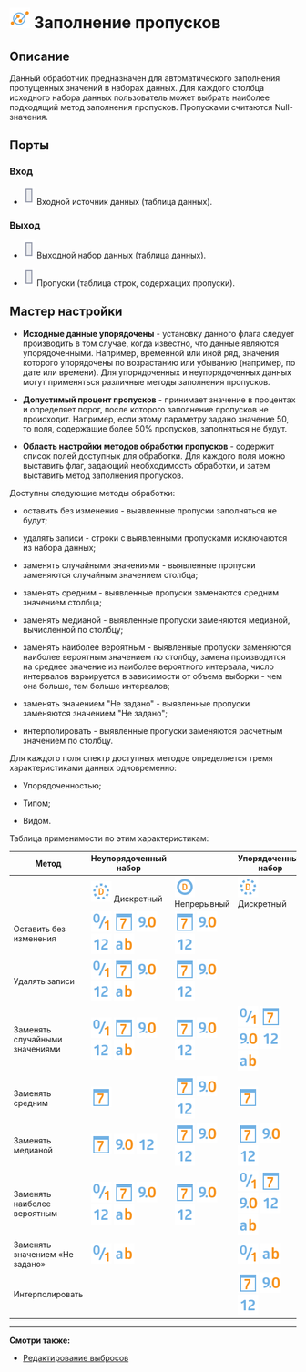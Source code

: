# ![ ](../../media/app/icons/component-18/component-default-33.svg) Заполнение пропусков

## Описание

Данный обработчик предназначен для автоматического заполнения пропущенных значений в наборах данных.
Для каждого столбца исходного набора данных пользователь может выбрать наиболее подходящий метод заполнения пропусков. Пропусками считаются Null-значения.

## Порты

### Вход

* ![](../../media/app/icons/ports/table-inactive.svg) Входной источник данных (таблица данных). 

### Выход

* ![](../../media/app/icons/ports/table-inactive.svg) Выходной набор данных (таблица данных). 

* ![](../../media/app/icons/ports/table-inactive.svg) Пропуски (таблица строк, содержащих пропуски). 

## Мастер настройки

* **Исходные данные упорядочены** - установку данного флага следует производить в том случае, когда известно, что данные являются упорядоченными. Например, временной или иной ряд, значения которого упорядочены по возрастанию или убыванию (например, по дате или времени). Для упорядоченных и неупорядоченных данных могут применяться различные методы заполнения пропусков.

* **Допустимый процент пропусков** - принимает значение в процентах и определяет порог, после которого заполнение пропусков не происходит. Например, если этому параметру задано значение 50, то поля, содержащие более 50% пропусков, заполняться не будут.

* **Область настройки методов обработки пропусков** - содержит список полей доступных для обработки. Для каждого поля можно выставить флаг, задающий необходимость обработки, и затем выставить метод заполнения пропусков.

Доступны следующие методы обработки:

* оставить без изменения - выявленные пропуски заполняться не будут;

* удалять записи - строки с выявленными пропусками исключаются из набора данных;

* заменять случайными значениями - выявленные пропуски заменяются случайным значением столбца;

* заменять средним - выявленные пропуски заменяются средним значением столбца;

* заменять медианой - выявленные пропуски заменяются медианой, вычисленной по столбцу;

* заменять наиболее вероятным - выявленные пропуски заменяются наиболее вероятным значением по столбцу, замена производится на среднее значение из наиболее вероятного интервала, число интервалов варьируется в зависимости от объема выборки - чем она больше, тем больше интервалов;

* заменять значением "Не задано" - выявленные пропуски заменяются значением "Не задано";

* интерполировать - выявленные пропуски заменяются расчетным значением по столбцу.

Для каждого поля спектр доступных методов определяется тремя характеристиками данных одновременно:

* Упорядоченностью;

* Типом;

* Видом.

Таблица применимости по этим характеристикам:

 | Метод | Неупорядоченный набор | | Упорядоченный набор | |
 | ---- | ---- | --- | --- | --- |
 | |![](../../media/app/icons/datatype-18/datatype-default-09.svg) Дискретный | ![](../../media/app/icons/datatype-18/datatype-default-08.svg) Непрерывный | ![](../../media/app/icons/datatype-18/datatype-default-09.svg) Дискретный | ![](../../media/app/icons/datatype-18/datatype-default-08.svg) Непрерывный |
 | Оставить без изменения | ![](../../media/app/icons/datatype-18/datatype-default-04.svg) ![](../../media/app/icons/datatype-18/datatype-default-05.svg) ![](../../media/app/icons/datatype-18/datatype-default-03.svg) ![](../../media/app/icons/datatype-18/datatype-default-02.svg) ![](../../media/app/icons/datatype-18/datatype-default-01.svg) | ![](../../media/app/icons/datatype-18/datatype-default-05.svg) ![](../../media/app/icons/datatype-18/datatype-default-03.svg) ![](../../media/app/icons/datatype-18/datatype-default-02.svg) | | |
 | Удалять записи | ![](../../media/app/icons/datatype-18/datatype-default-04.svg) ![](../../media/app/icons/datatype-18/datatype-default-05.svg) ![](../../media/app/icons/datatype-18/datatype-default-03.svg) ![](../../media/app/icons/datatype-18/datatype-default-02.svg) ![](../../media/app/icons/datatype-18/datatype-default-01.svg) | ![](../../media/app/icons/datatype-18/datatype-default-05.svg) ![](../../media/app/icons/datatype-18/datatype-default-03.svg) ![](../../media/app/icons/datatype-18/datatype-default-02.svg) | | |
 | Заменять случайными значениями | ![](../../media/app/icons/datatype-18/datatype-default-04.svg) ![](../../media/app/icons/datatype-18/datatype-default-05.svg) ![](../../media/app/icons/datatype-18/datatype-default-03.svg) ![](../../media/app/icons/datatype-18/datatype-default-02.svg) ![](../../media/app/icons/datatype-18/datatype-default-01.svg) | ![](../../media/app/icons/datatype-18/datatype-default-05.svg) ![](../../media/app/icons/datatype-18/datatype-default-03.svg) ![](../../media/app/icons/datatype-18/datatype-default-02.svg) | ![](../../media/app/icons/datatype-18/datatype-default-04.svg) ![](../../media/app/icons/datatype-18/datatype-default-05.svg) ![](../../media/app/icons/datatype-18/datatype-default-03.svg) ![](../../media/app/icons/datatype-18/datatype-default-02.svg) ![](../../media/app/icons/datatype-18/datatype-default-01.svg) | ![](../../media/app/icons/datatype-18/datatype-default-05.svg) ![](../../media/app/icons/datatype-18/datatype-default-03.svg) ![](../../media/app/icons/datatype-18/datatype-default-02.svg) |
 | Заменять средним | ![](../../media/app/icons/datatype-18/datatype-default-05.svg) | ![](../../media/app/icons/datatype-18/datatype-default-05.svg) ![](../../media/app/icons/datatype-18/datatype-default-03.svg) ![](../../media/app/icons/datatype-18/datatype-default-02.svg) | ![](../../media/app/icons/datatype-18/datatype-default-05.svg) | ![](../../media/app/icons/datatype-18/datatype-default-05.svg) ![](../../media/app/icons/datatype-18/datatype-default-03.svg) ![](../../media/app/icons/datatype-18/datatype-default-02.svg) |
 | Заменять медианой | ![](../../media/app/icons/datatype-18/datatype-default-05.svg) ![](../../media/app/icons/datatype-18/datatype-default-03.svg) ![](../../media/app/icons/datatype-18/datatype-default-02.svg) | ![](../../media/app/icons/datatype-18/datatype-default-05.svg) ![](../../media/app/icons/datatype-18/datatype-default-03.svg) ![](../../media/app/icons/datatype-18/datatype-default-02.svg) | ![](../../media/app/icons/datatype-18/datatype-default-05.svg) ![](../../media/app/icons/datatype-18/datatype-default-03.svg) ![](../../media/app/icons/datatype-18/datatype-default-02.svg) | ![](../../media/app/icons/datatype-18/datatype-default-05.svg) ![](../../media/app/icons/datatype-18/datatype-default-03.svg) ![](../../media/app/icons/datatype-18/datatype-default-02.svg) |
 | Заменять наиболее вероятным | ![](../../media/app/icons/datatype-18/datatype-default-04.svg) ![](../../media/app/icons/datatype-18/datatype-default-05.svg) ![](../../media/app/icons/datatype-18/datatype-default-03.svg) ![](../../media/app/icons/datatype-18/datatype-default-02.svg) ![](../../media/app/icons/datatype-18/datatype-default-01.svg) | ![](../../media/app/icons/datatype-18/datatype-default-05.svg) ![](../../media/app/icons/datatype-18/datatype-default-03.svg) ![](../../media/app/icons/datatype-18/datatype-default-02.svg) | ![](../../media/app/icons/datatype-18/datatype-default-04.svg) ![](../../media/app/icons/datatype-18/datatype-default-05.svg) ![](../../media/app/icons/datatype-18/datatype-default-03.svg) ![](../../media/app/icons/datatype-18/datatype-default-02.svg) ![](../../media/app/icons/datatype-18/datatype-default-01.svg) | ![](../../media/app/icons/datatype-18/datatype-default-05.svg) ![](../../media/app/icons/datatype-18/datatype-default-03.svg) ![](../../media/app/icons/datatype-18/datatype-default-02.svg) |
 | Заменять значением «Не задано» | ![](../../media/app/icons/datatype-18/datatype-default-04.svg) ![](../../media/app/icons/datatype-18/datatype-default-01.svg) | | ![](../../media/app/icons/datatype-18/datatype-default-04.svg) ![](../../media/app/icons/datatype-18/datatype-default-01.svg) | |
 | Интерполировать | | | ![](../../media/app/icons/datatype-18/datatype-default-05.svg) ![](../../media/app/icons/datatype-18/datatype-default-03.svg) ![](../../media/app/icons/datatype-18/datatype-default-02.svg) | ![](../../media/app/icons/datatype-18/datatype-default-05.svg) ![](../../media/app/icons/datatype-18/datatype-default-03.svg) ![](../../media/app/icons/datatype-18/datatype-default-02.svg) |

----

**Смотри также:**

* [Редактирование выбросов](../../processors/preprocessing/editing_of_emissions.md)
